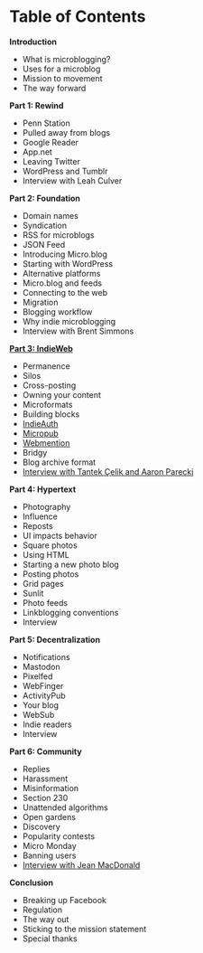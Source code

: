 # Table of Contents

**Introduction**

* What is microblogging?
* Uses for a microblog
* Mission to movement
* The way forward

**Part 1: Rewind**

* Penn Station
* Pulled away from blogs
* Google Reader
* App.net
* Leaving Twitter
* WordPress and Tumblr
* Interview with Leah Culver

**Part 2: Foundation**

* Domain names
* Syndication
* RSS for microblogs
* JSON Feed
* Introducing Micro.blog
* Starting with WordPress
* Alternative platforms
* Micro.blog and feeds
* Connecting to the web
* Migration
* Blogging workflow
* Why indie microblogging
* Interview with Brent Simmons

**[Part 3: IndieWeb](https://github.com/microdotblog/indie-microblogging/blob/master/part3/index.md)**

* Permanence
* Silos
* Cross-posting
* Owning your content
* Microformats
* Building blocks
* [IndieAuth](https://github.com/microdotblog/indie-microblogging/blob/master/part3/indieauth.md)
* [Micropub](https://github.com/microdotblog/indie-microblogging/blob/master/part3/micropub.md)
* [Webmention](https://github.com/microdotblog/indie-microblogging/blob/master/part3/webmention.md)
* Bridgy
* Blog archive format
* [Interview with Tantek Çelik and Aaron Parecki](https://github.com/microdotblog/indie-microblogging/blob/master/interviews/indieweb-founders.md)

**Part 4: Hypertext**

* Photography
* Influence
* Reposts
* UI impacts behavior
* Square photos
* Using HTML
* Starting a new photo blog
* Posting photos
* Grid pages
* Sunlit
* Photo feeds
* Linkblogging conventions
* Interview

**Part 5: Decentralization**

* Notifications
* Mastodon
* Pixelfed
* WebFinger
* ActivityPub
* Your blog
* WebSub
* Indie readers
* Interview

**Part 6: Community**

* Replies
* Harassment
* Misinformation
* Section 230
* Unattended algorithms
* Open gardens
* Discovery
* Popularity contests
* Micro Monday
* Banning users
* [Interview with Jean MacDonald](https://github.com/microdotblog/indie-microblogging/blob/master/interviews/jean-macdonald.md)

**Conclusion**

* Breaking up Facebook
* Regulation
* The way out
* Sticking to the mission statement
* Special thanks